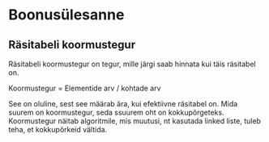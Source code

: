 # Boonusülesanne 

## Räsitabeli koormustegur

Räsitabeli koormustegur on tegur, mille järgi saab hinnata kui täis räsitabel on. 

Koormustegur = Elementide arv / kohtade arv

See on oluline, sest see määrab ära, kui efektiivne räsitabel on. Mida suurem on koormustegur, seda ssuurem oht on kokkupõrgeteks. Koormustegur näitab algoritmile, mis muutusi, nt kasutada linked liste, tuleb teha, et kokkupõrkeid vältida.


